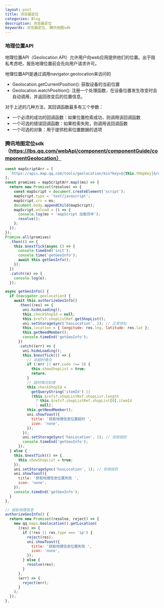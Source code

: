 ```yaml
---
layout: post
title: 浏览器定位
categories: Blog
description: 浏览器定位
keywords: 浏览器定位, 腾讯地图sdk
---
```


### 地理位置API

地理位置API（Geolocation API）允许用户向web应用提供他们的位置。出于隐私考虑吧，报告地理位置前会先向用户请求许可。

地理位置API是通过调用navigator.geolocation来访问的

- Geolocation.getCurrentPosition(): 获取设备的当前位置
- Geolocation.watchPosition(): 注册一个处理函数，在设备位置发生改变时会自动调用，并返回改变后的位置信息。
  
对于上述的几种方法，其回调函数最多有三个参数：

- 一个必须的成功的回调函数：如果位置检索成功，则调用该回调函数
- 一个可选的错误回调函数：如果检索失败，则调用该回调函数
- 一个可选的对象：用于提供检索位置数据的选项

### 腾讯地图定位sdk（https://lbs.qq.com/webApi/component/componentGuide/componentGeolocation）

``` js
const mapScriptArr = [
  `https://apis.map.qq.com/tools/geolocation/min?key=${this.tMapKey}&referer=myapp`,
];
const promises = mapScriptArr.map((ms) => {
  return new Promise((resolve) => {
    const mapScript = document.createElement('script');
    mapScript.type = 'text/javascript';
    mapScript.src = ms;
    document.body.appendChild(mapScript);
    mapScript.onload = () => {
      console.log(ms + 'mapScript 加载完毕');
      resolve();
    };
  });
});
Promise.all(promises)
  .then(() => {
    this.$nextTick(async () => {
      console.timeEnd('init');
      console.time('getGeoInfo');
      await this.getGeoInfo();
    });
  })
  .catch((e) => {
    console.log(e);
  });

async getGeoInfo() {
  if (navigator.geolocation) {
    await this.authorizeGeoInfo()
      .then((res) => {
        uni.hideLoading();
        this.checkShopId = null;
        this.$refs?.shopListRef.getShopList();
        uni.setStorageSync('hasLocation', 2); // 正常地址
        this.location = { longitude: res.lng, latitude: res.lat };
        this.getNeedMember();
        console.timeEnd('getGeoInfo');
      })
      .catch((err) => {
        uni.hideLoading();
        this.$nextTick(() => {
          // 非超时情况
          if (!err || err.code !== 5) {
            this.showShopList = true;
            return;
          }
          // 超时情况处理
          this.checkShopId =
            getQueryString('itemId') ||
            (this.$refs?.shopListRef.shopList.length
              ? this.$refs?.shopListRef.shopList[0].itemId
              : null);
          this.getNeedMember();
          uni.showToast({
            title: '获取地理信息位置超时 ',
            icon: 'none',
          });
        });
        uni.setStorageSync('hasLocation', 1); // 拒绝授权
        console.timeEnd('getGeoInfo');
      });
  } else {
    this.$nextTick(() => {
      this.showShopList = true;
    });
    uni.setStorageSync('hasLocation', 1); // 拒绝授权
    uni.showToast({
      title: '获取地理信息位置失败 ',
      icon: 'none',
    });
    console.timeEnd('getGeoInfo');
  }
},

// 授权地理信息
authorizeGeoInfo() {
  return new Promise((resolve, reject) => {
    new qq.maps.Geolocation().getLocation(
      (res) => {
        if (!res || res.type === 'ip') {
          reject(res);
          uni.showToast({
            title: '获取地理信息位置失败 ',
            icon: 'none',
          });
        } else {
          resolve(res);
        }
      },
      (err) => {
        reject(err);
      }
    );
  });
},
```
